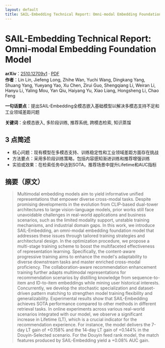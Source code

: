 ```yaml
---
layout: default
title: SAIL-Embedding Technical Report: Omni-modal Embedding Foundation Model
---
```


# SAIL-Embedding Technical Report: Omni-modal Embedding Foundation Model
**arXiv**：[2510.12709v1](https://arxiv.org/abs/2510.12709) · [PDF](https://arxiv.org/pdf/2510.12709.pdf)  
**作者**：Lin Lin, Jiefeng Long, Zhihe Wan, Yuchi Wang, Dingkang Yang, Shuang Yang, Yueyang Yao, Xu Chen, Zirui Guo, Shengqiang Li, Weiran Li, Hanyu Li, Yaling Mou, Yan Qiu, Haiyang Yu, Xiao Liang, Hongsheng Li, Chao Feng  

**一句话要点**：提出SAIL-Embedding全模态嵌入基础模型以解决多模态支持不足和工业领域差距问题

**关键词**：全模态嵌入, 多阶段训练, 推荐系统, 跨模态检索, 知识蒸馏

## 3 点简述
- 核心问题：现有模型在多模态支持、训练稳定性和工业领域差距方面存在挑战
- 方法要点：采用多阶段训练策略，包括内容感知渐进训练和推荐增强训练
- 实验或效果：在检索任务中达到SOTA，推荐场景中提升Lifetime和AUC指标

## 摘要（原文）

> Multimodal embedding models aim to yield informative unified representations
> that empower diverse cross-modal tasks. Despite promising developments in the
> evolution from CLIP-based dual-tower architectures to large vision-language
> models, prior works still face unavoidable challenges in real-world
> applications and business scenarios, such as the limited modality support,
> unstable training mechanisms, and industrial domain gaps. In this work, we
> introduce SAIL-Embedding, an omni-modal embedding foundation model that
> addresses these issues through tailored training strategies and architectural
> design. In the optimization procedure, we propose a multi-stage training scheme
> to boost the multifaceted effectiveness of representation learning.
> Specifically, the content-aware progressive training aims to enhance the
> model's adaptability to diverse downstream tasks and master enriched
> cross-modal proficiency. The collaboration-aware recommendation enhancement
> training further adapts multimodal representations for recommendation scenarios
> by distilling knowledge from sequence-to-item and ID-to-item embeddings while
> mining user historical interests. Concurrently, we develop the stochastic
> specialization and dataset-driven pattern matching to strengthen model training
> flexibility and generalizability. Experimental results show that SAIL-Embedding
> achieves SOTA performance compared to other methods in different retrieval
> tasks. In online experiments across various real-world scenarios integrated
> with our model, we observe a significant increase in Lifetime (LT), which is a
> crucial indicator for the recommendation experience. For instance, the model
> delivers the 7-day LT gain of +0.158% and the 14-day LT gain of +0.144% in the
> Douyin-Selected scenario. For the Douyin feed rank model, the match features
> produced by SAIL-Embedding yield a +0.08% AUC gain.

